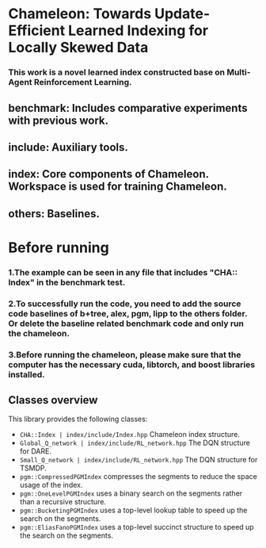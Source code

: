 
# Chameleon: Towards Update-Efficient Learned Indexing for Locally Skewed Data
### This work is a novel learned index constructed base on Multi-Agent Reinforcement Learning.
## benchmark: Includes comparative experiments with previous work.
## include: Auxiliary tools.
## index: Core components of Chameleon. Workspace is used for training Chameleon.
## others: Baselines.

# Before running 
### 1.The example can be seen in any file that includes "CHA:: Index" in the benchmark test.
### 2.To successfully run the code, you need to add the source code baselines of b+tree, alex, pgm, lipp to the others folder. Or delete the baseline related benchmark code and only run the chameleon.
### 3.Before running the chameleon, please make sure that the computer has the necessary cuda, libtorch, and boost libraries installed.

## Classes overview

This library provides the following classes:

- `CHA::Index | index/include/Index.hpp` Chameleon index structure.
- `Global_Q_network | index/include/RL_network.hpp` The DQN structure for DARE.
- `Small_Q_network | index/include/RL_network.hpp` The DQN structure for TSMDP.
- `pgm::CompressedPGMIndex` compresses the segments to reduce the space usage of the index.
- `pgm::OneLevelPGMIndex` uses a binary search on the segments rather than a recursive structure.
- `pgm::BucketingPGMIndex` uses a top-level lookup table to speed up the search on the segments.
- `pgm::EliasFanoPGMIndex` uses a top-level succinct structure to speed up the search on the segments.
